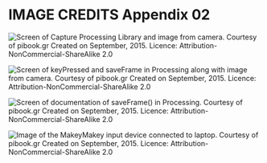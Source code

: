 # IMAGE CREDITS Appendix 02

![Screen of Capture Processing Library and image from camera. Courtesy of pibook.gr Created on September, 2015. Licence: Attribution-NonCommercial-ShareAlike 2.0](/images/appendices/getting-started-capture.jpg)

![Screen of keyPressed and saveFrame in Processing along with image from camera. Courtesy of pibook.gr Created on September, 2015. Licence: Attribution-NonCommercial-ShareAlike 2.0](/images/appendices/key-pressed-save.jpg)

![Screen of documentation of saveFrame() in Processing. Courtesy of pibook.gr Created on September, 2015. Licence: Attribution-NonCommercial-ShareAlike 2.0](/images/appendices/documentation.png)

![Image of the MakeyMakey input device connected to laptop. Courtesy of pibook.gr Created on September, 2015. Licence: Attribution-NonCommercial-ShareAlike 2.0](/images/appendices/makey.jpg)
